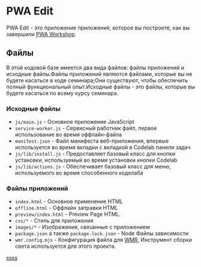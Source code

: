 # PWA Edit

PWA Edit - это приложение приложения, которое вы построете, как вы завершили [PWA Workshop](https://workshops.page.link/pwa-workshop).

## Файлы

В этой кодовой базе имеется два вида файлов: файлы приложений и исходные файлы.Файлы приложений являются файлами, которые вы не будете касаться в ходе семинара;Они существуют, чтобы обеспечить полный функциональный опыт.Исходные файлы - это файлы, которые вы будете касаться по всему курсу семинара.

### Исходные файлы

- `js/main.js` - Основное приложение JavaScript
- `service-worker.js` - Сервисный работник файл, первое использование во время оффлайн-файла
- `manifest.json` - Файл манифеста веб-приложения, впервые используется во время вкладки с вкладкой в Codelab панели задач
- `js/lib/install.js` - Предоставляет базовый класс для кнопки установки, используемый во время установки кнопки Codelab
- `js/lib/actions.js` - Обеспечивает базовый класс для меню, используемого во время способенного коделаба

### Файлы приложений

- `index.html` - Основное применение HTML
- `offline.html` - Оффлайн заправки HTML
- `preview/index.html` - Preview Page HTML.
- `css/*` - Стиль для приложения
- `images/*` - Изображения, связанные с приложением
- `package.json` а также `package-lock.json` - Node Файлы зависимости
- `wmr.config.mjs` - Конфигурация файла для [WMR](https://www.npmjs.com/package/wmr), Инструмент сборки света используется для этого проекта.


[ssss](https://developers.google.com/codelabs/pwa-training/pwa03--going-offline?hl=ru#1)

